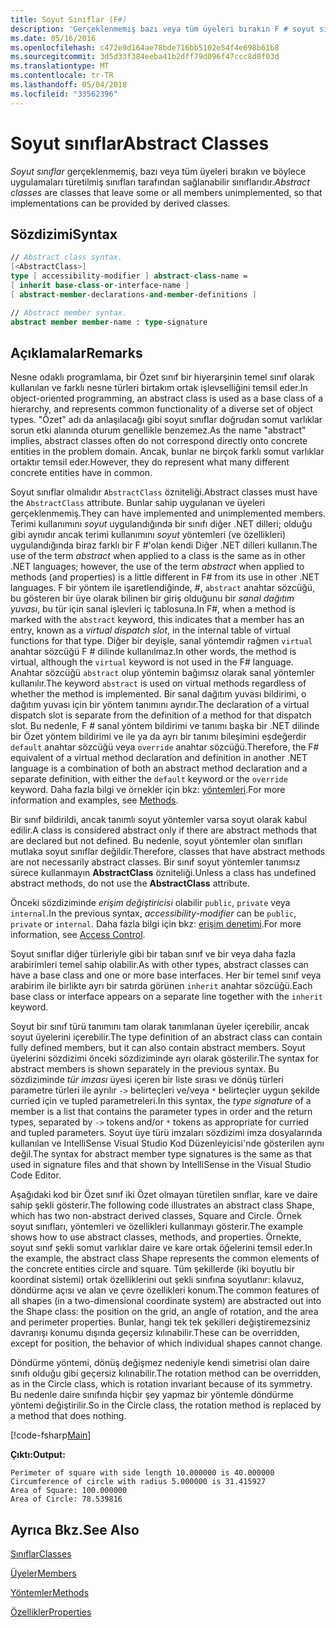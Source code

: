 ```yaml
---
title: Soyut Sınıflar (F#)
description: 'Gerçeklenmemiş bazı veya tüm üyeleri bırakın F # soyut sınıfları hakkında bilgi edinin ve nesne türlerini farklı bir dizi ortak işlevselliğini temsil eder.'
ms.date: 05/16/2016
ms.openlocfilehash: c472e9d164ae78bde716bb5102e54f4e698b61b8
ms.sourcegitcommit: 3d5d33f384eeba41b2dff79d096f47ccc8d8f03d
ms.translationtype: MT
ms.contentlocale: tr-TR
ms.lasthandoff: 05/04/2018
ms.locfileid: "33562396"
---
```

# <a name="abstract-classes"></a><span data-ttu-id="bee06-103">Soyut sınıflar</span><span class="sxs-lookup"><span data-stu-id="bee06-103">Abstract Classes</span></span>

<span data-ttu-id="bee06-104">*Soyut sınıflar* gerçeklenmemiş, bazı veya tüm üyeleri bırakın ve böylece uygulamaları türetilmiş sınıfları tarafından sağlanabilir sınıflarıdır.</span><span class="sxs-lookup"><span data-stu-id="bee06-104">*Abstract classes* are classes that leave some or all members unimplemented, so that implementations can be provided by derived classes.</span></span>

## <a name="syntax"></a><span data-ttu-id="bee06-105">Sözdizimi</span><span class="sxs-lookup"><span data-stu-id="bee06-105">Syntax</span></span>

```fsharp
// Abstract class syntax.
[<AbstractClass>]
type [ accessibility-modifier ] abstract-class-name =
[ inherit base-class-or-interface-name ]
[ abstract-member-declarations-and-member-definitions ]

// Abstract member syntax.
abstract member member-name : type-signature
```

## <a name="remarks"></a><span data-ttu-id="bee06-106">Açıklamalar</span><span class="sxs-lookup"><span data-stu-id="bee06-106">Remarks</span></span>
<span data-ttu-id="bee06-107">Nesne odaklı programlama, bir Özet sınıf bir hiyerarşinin temel sınıf olarak kullanılan ve farklı nesne türleri birtakım ortak işlevselliğini temsil eder.</span><span class="sxs-lookup"><span data-stu-id="bee06-107">In object-oriented programming, an abstract class is used as a base class of a hierarchy, and represents common functionality of a diverse set of object types.</span></span> <span data-ttu-id="bee06-108">"Özet" adı da anlaşılacağı gibi soyut sınıflar doğrudan somut varlıklar sorun etki alanında oturum genellikle benzemez.</span><span class="sxs-lookup"><span data-stu-id="bee06-108">As the name "abstract" implies, abstract classes often do not correspond directly onto concrete entities in the problem domain.</span></span> <span data-ttu-id="bee06-109">Ancak, bunlar ne birçok farklı somut varlıklar ortaktır temsil eder.</span><span class="sxs-lookup"><span data-stu-id="bee06-109">However, they do represent what many different concrete entities have in common.</span></span>

<span data-ttu-id="bee06-110">Soyut sınıflar olmalıdır `AbstractClass` özniteliği.</span><span class="sxs-lookup"><span data-stu-id="bee06-110">Abstract classes must have the `AbstractClass` attribute.</span></span> <span data-ttu-id="bee06-111">Bunlar sahip uygulanan ve üyeleri gerçeklenmemiş.</span><span class="sxs-lookup"><span data-stu-id="bee06-111">They can have implemented and unimplemented members.</span></span> <span data-ttu-id="bee06-112">Terimi kullanımını *soyut* uygulandığında bir sınıfı diğer .NET dilleri; olduğu gibi aynıdır ancak terimi kullanımını *soyut* yöntemleri (ve özellikleri) uygulandığında biraz farklı bir F #'olan kendi Diğer .NET dilleri kullanın.</span><span class="sxs-lookup"><span data-stu-id="bee06-112">The use of the term *abstract* when applied to a class is the same as in other .NET languages; however, the use of the term *abstract* when applied to methods (and properties) is a little different in F# from its use in other .NET languages.</span></span> <span data-ttu-id="bee06-113">F bir yöntem ile işaretlendiğinde, #, `abstract` anahtar sözcüğü, bu gösteren bir üye olarak bilinen bir giriş olduğunu bir *sanal dağıtım yuvası*, bu tür için sanal işlevleri iç tablosuna.</span><span class="sxs-lookup"><span data-stu-id="bee06-113">In F#, when a method is marked with the `abstract` keyword, this indicates that a member has an entry, known as a *virtual dispatch slot*, in the internal table of virtual functions for that type.</span></span> <span data-ttu-id="bee06-114">Diğer bir deyişle, sanal yöntemdir rağmen `virtual` anahtar sözcüğü F # dilinde kullanılmaz.</span><span class="sxs-lookup"><span data-stu-id="bee06-114">In other words, the method is virtual, although the `virtual` keyword is not used in the F# language.</span></span> <span data-ttu-id="bee06-115">Anahtar sözcüğü `abstract` olup yöntemin bağımsız olarak sanal yöntemler kullanılır.</span><span class="sxs-lookup"><span data-stu-id="bee06-115">The keyword `abstract` is used on virtual methods regardless of whether the method is implemented.</span></span> <span data-ttu-id="bee06-116">Bir sanal dağıtım yuvası bildirimi, o dağıtım yuvası için bir yöntem tanımını ayrıdır.</span><span class="sxs-lookup"><span data-stu-id="bee06-116">The declaration of a virtual dispatch slot is separate from the definition of a method for that dispatch slot.</span></span> <span data-ttu-id="bee06-117">Bu nedenle, F # sanal yöntem bildirimi ve tanımı başka bir .NET dilinde bir Özet yöntem bildirimi ve ile ya da ayrı bir tanımı bileşimini eşdeğerdir `default` anahtar sözcüğü veya `override` anahtar sözcüğü.</span><span class="sxs-lookup"><span data-stu-id="bee06-117">Therefore, the F# equivalent of a virtual method declaration and definition in another .NET language is a combination of both an abstract method declaration and a separate definition, with either the `default` keyword or the `override` keyword.</span></span> <span data-ttu-id="bee06-118">Daha fazla bilgi ve örnekler için bkz: [yöntemleri](members/methods.md).</span><span class="sxs-lookup"><span data-stu-id="bee06-118">For more information and examples, see [Methods](members/methods.md).</span></span>

<span data-ttu-id="bee06-119">Bir sınıf bildirildi, ancak tanımlı soyut yöntemler varsa soyut olarak kabul edilir.</span><span class="sxs-lookup"><span data-stu-id="bee06-119">A class is considered abstract only if there are abstract methods that are declared but not defined.</span></span> <span data-ttu-id="bee06-120">Bu nedenle, soyut yöntemler olan sınıfları mutlaka soyut sınıflar değildir.</span><span class="sxs-lookup"><span data-stu-id="bee06-120">Therefore, classes that have abstract methods are not necessarily abstract classes.</span></span> <span data-ttu-id="bee06-121">Bir sınıf soyut yöntemler tanımsız sürece kullanmayın **AbstractClass** özniteliği.</span><span class="sxs-lookup"><span data-stu-id="bee06-121">Unless a class has undefined abstract methods, do not use the **AbstractClass** attribute.</span></span>

<span data-ttu-id="bee06-122">Önceki sözdiziminde *erişim değiştiricisi* olabilir `public`, `private` veya `internal`.</span><span class="sxs-lookup"><span data-stu-id="bee06-122">In the previous syntax, *accessibility-modifier* can be `public`, `private` or `internal`.</span></span> <span data-ttu-id="bee06-123">Daha fazla bilgi için bkz: [erişim denetimi](access-control.md).</span><span class="sxs-lookup"><span data-stu-id="bee06-123">For more information, see [Access Control](access-control.md).</span></span>

<span data-ttu-id="bee06-124">Soyut sınıflar diğer türleriyle gibi bir taban sınıf ve bir veya daha fazla arabirimleri temel sahip olabilir.</span><span class="sxs-lookup"><span data-stu-id="bee06-124">As with other types, abstract classes can have a base class and one or more base interfaces.</span></span> <span data-ttu-id="bee06-125">Her bir temel sınıf veya arabirim ile birlikte ayrı bir satırda görünen `inherit` anahtar sözcüğü.</span><span class="sxs-lookup"><span data-stu-id="bee06-125">Each base class or interface appears on a separate line together with the `inherit` keyword.</span></span>

<span data-ttu-id="bee06-126">Soyut bir sınıf türü tanımını tam olarak tanımlanan üyeler içerebilir, ancak soyut üyelerini içerebilir.</span><span class="sxs-lookup"><span data-stu-id="bee06-126">The type definition of an abstract class can contain fully defined members, but it can also contain abstract members.</span></span> <span data-ttu-id="bee06-127">Soyut üyelerini sözdizimi önceki sözdiziminde ayrı olarak gösterilir.</span><span class="sxs-lookup"><span data-stu-id="bee06-127">The syntax for abstract members is shown separately in the previous syntax.</span></span> <span data-ttu-id="bee06-128">Bu sözdiziminde *tür imzası* üyesi içeren bir liste sırası ve dönüş türleri parametre türleri ile ayrılır `->` belirteçleri ve/veya `*` belirteçler uygun şekilde curried için ve tupled parametreleri.</span><span class="sxs-lookup"><span data-stu-id="bee06-128">In this syntax, the *type signature* of a member is a list that contains the parameter types in order and the return types, separated by `->` tokens and/or `*` tokens as appropriate for curried and tupled parameters.</span></span> <span data-ttu-id="bee06-129">Soyut üye türü imzaları sözdizimi imza dosyalarında kullanılan ve IntelliSense Visual Studio Kod Düzenleyicisi'nde gösterilen aynı değil.</span><span class="sxs-lookup"><span data-stu-id="bee06-129">The syntax for abstract member type signatures is the same as that used in signature files and that shown by IntelliSense in the Visual Studio Code Editor.</span></span>

<span data-ttu-id="bee06-130">Aşağıdaki kod bir Özet sınıf iki Özet olmayan türetilen sınıflar, kare ve daire sahip şekli gösterir.</span><span class="sxs-lookup"><span data-stu-id="bee06-130">The following code illustrates an abstract class Shape, which has two non-abstract derived classes, Square and Circle.</span></span> <span data-ttu-id="bee06-131">Örnek soyut sınıfları, yöntemleri ve özellikleri kullanmayı gösterir.</span><span class="sxs-lookup"><span data-stu-id="bee06-131">The example shows how to use abstract classes, methods, and properties.</span></span> <span data-ttu-id="bee06-132">Örnekte, soyut sınıf şekli somut varlıklar daire ve kare ortak öğelerini temsil eder.</span><span class="sxs-lookup"><span data-stu-id="bee06-132">In the example, the abstract class Shape represents the common elements of the concrete entities circle and square.</span></span> <span data-ttu-id="bee06-133">Tüm şekillerde (iki boyutlu bir koordinat sistemi) ortak özelliklerini out şekli sınıfına soyutlanır: kılavuz, döndürme açısı ve alan ve çevre özellikleri konum.</span><span class="sxs-lookup"><span data-stu-id="bee06-133">The common features of all shapes (in a two-dimensional coordinate system) are abstracted out into the Shape class: the position on the grid, an angle of rotation, and the area and perimeter properties.</span></span> <span data-ttu-id="bee06-134">Bunlar, hangi tek tek şekilleri değiştiremezsiniz davranışı konumu dışında geçersiz kılınabilir.</span><span class="sxs-lookup"><span data-stu-id="bee06-134">These can be overridden, except for position, the behavior of which individual shapes cannot change.</span></span>

<span data-ttu-id="bee06-135">Döndürme yöntemi, dönüş değişmez nedeniyle kendi simetrisi olan daire sınıfı olduğu gibi geçersiz kılınabilir.</span><span class="sxs-lookup"><span data-stu-id="bee06-135">The rotation method can be overridden, as in the Circle class, which is rotation invariant because of its symmetry.</span></span> <span data-ttu-id="bee06-136">Bu nedenle daire sınıfında hiçbir şey yapmaz bir yöntemle döndürme yöntemi değiştirilir.</span><span class="sxs-lookup"><span data-stu-id="bee06-136">So in the Circle class, the rotation method is replaced by a method that does nothing.</span></span>

[!code-fsharp[Main](../../../samples/snippets/fsharp/lang-ref-1/snippet2901.fs)]

<span data-ttu-id="bee06-137">**Çıktı:**</span><span class="sxs-lookup"><span data-stu-id="bee06-137">**Output:**</span></span>

```
Perimeter of square with side length 10.000000 is 40.000000
Circumference of circle with radius 5.000000 is 31.415927
Area of Square: 100.000000
Area of Circle: 78.539816
```

## <a name="see-also"></a><span data-ttu-id="bee06-138">Ayrıca Bkz.</span><span class="sxs-lookup"><span data-stu-id="bee06-138">See Also</span></span>
[<span data-ttu-id="bee06-139">Sınıflar</span><span class="sxs-lookup"><span data-stu-id="bee06-139">Classes</span></span>](classes.md)

[<span data-ttu-id="bee06-140">Üyeler</span><span class="sxs-lookup"><span data-stu-id="bee06-140">Members</span></span>](members/index.md)

[<span data-ttu-id="bee06-141">Yöntemler</span><span class="sxs-lookup"><span data-stu-id="bee06-141">Methods</span></span>](members/methods.md)

[<span data-ttu-id="bee06-142">Özellikler</span><span class="sxs-lookup"><span data-stu-id="bee06-142">Properties</span></span>](members/Properties.md)
